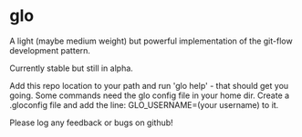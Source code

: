 glo
===

A light (maybe medium weight) but powerful implementation of the git-flow development pattern.

Currently stable but still in alpha.

Add this repo location to your path and run 'glo help' - that should get you going.
Some commands need the glo config file in your home dir. Create a .gloconfig file and add the line:
GLO_USERNAME=(your username)
to it.

Please log any feedback or bugs on github!
